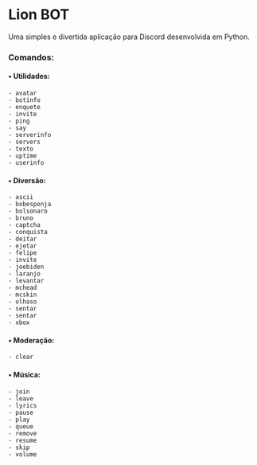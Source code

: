 # Lion BOT

Uma simples e divertida aplicação para Discord desenvolvida em Python.

### Comandos:

#### • Utilidades:

```
- avatar
- botinfo
- enquete
- invite
- ping
- say
- serverinfo
- servers
- texto
- uptime
- userinfo
```

#### • Diversão:

```
- ascii 
- bobesponja 
- bolsonaro 
- bruno 
- captcha 
- conquista 
- deitar 
- ejetar 
- felipe 
- invite 
- joebiden 
- laranjo 
- levantar
- mchead 
- mcskin 
- olhaso 
- sentar 
- sentar 
- xbox
```

#### • Moderação:

```
- clear
```

#### • Música:

```
- join
- leave
- lyrics
- pause
- play
- queue
- remove
- resume
- skip
- volume
```

